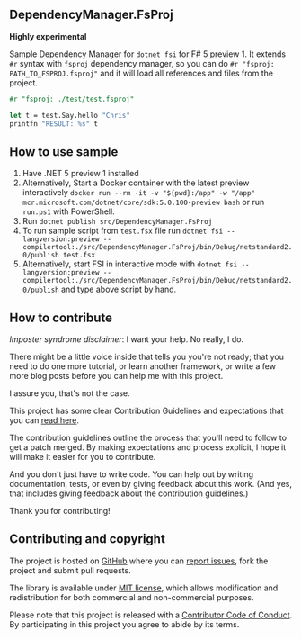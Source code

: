 ## DependencyManager.FsProj

**Highly experimental**

Sample Dependency Manager for `dotnet fsi` for F# 5 preview 1. It extends `#r` syntax with `fsproj` dependency manager, so you can do `#r "fsproj: PATH_TO_FSPROJ.fsproj"` and it will load all references and files from the project.

```fsharp
#r "fsproj: ./test/test.fsproj"

let t = test.Say.hello "Chris"
printfn "RESULT: %s" t
```

## How to use sample

1. Have .NET 5 preview 1 installed
2. Alternatively, Start a Docker container with the latest preview interactively `docker run --rm -it -v "${pwd}:/app" -w "/app" mcr.microsoft.com/dotnet/core/sdk:5.0.100-preview bash` or run `run.ps1` with PowerShell.
3. Run `dotnet publish src/DependencyManager.FsProj`
4. To run sample script from `test.fsx` file run `dotnet fsi --langversion:preview --compilertool:./src/DependencyManager.FsProj/bin/Debug/netstandard2.0/publish test.fsx`
5. Alternatively, start FSI in interactive mode with `dotnet fsi --langversion:preview --compilertool:./src/DependencyManager.FsProj/bin/Debug/netstandard2.0/publish` and type above script by hand.

## How to contribute

*Imposter syndrome disclaimer*: I want your help. No really, I do.

There might be a little voice inside that tells you you're not ready; that you need to do one more tutorial, or learn another framework, or write a few more blog posts before you can help me with this project.

I assure you, that's not the case.

This project has some clear Contribution Guidelines and expectations that you can [read here](https://github.com/Krzysztof-Cieslak/DependencyManager.FsProj/blob/master/CONTRIBUTING.md).

The contribution guidelines outline the process that you'll need to follow to get a patch merged. By making expectations and process explicit, I hope it will make it easier for you to contribute.

And you don't just have to write code. You can help out by writing documentation, tests, or even by giving feedback about this work. (And yes, that includes giving feedback about the contribution guidelines.)

Thank you for contributing!


## Contributing and copyright

The project is hosted on [GitHub](https://github.com/Krzysztof-Cieslak/DependencyManager.FsProj) where you can [report issues](https://github.com/Krzysztof-Cieslak/DependencyManager.FsProj/issues), fork
the project and submit pull requests.

The library is available under [MIT license](https://github.com/Krzysztof-Cieslak/DependencyManager.FsProj/blob/master/LICENSE.md), which allows modification and redistribution for both commercial and non-commercial purposes.

Please note that this project is released with a [Contributor Code of Conduct](CODE_OF_CONDUCT.md). By participating in this project you agree to abide by its terms.